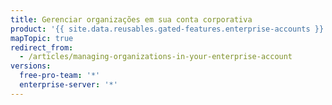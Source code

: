 ```yaml
---
title: Gerenciar organizações em sua conta corporativa
product: '{{ site.data.reusables.gated-features.enterprise-accounts }}'
mapTopic: true
redirect_from:
  - /articles/managing-organizations-in-your-enterprise-account
versions:
  free-pro-team: '*'
  enterprise-server: '*'
---
```


